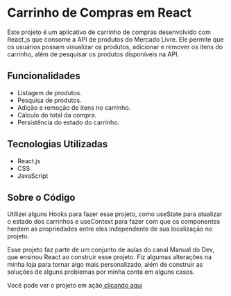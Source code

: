 # Carrinho de Compras em React

Este projeto é um aplicativo de carrinho de compras desenvolvido com React.js que consome a API de produtos do Mercado Livre. Ele permite que os usuários possam visualizar os produtos, adicionar e remover os itens do carrinho, além de pesquisar os produtos disponíveis na API.
## Funcionalidades

- Listagem de produtos.
- Pesquisa de produtos.
- Adição e remoção de itens no carrinho.
- Cálculo do total da compra.
- Persistência do estado do carrinho.

## Tecnologias Utilizadas

- React.js
- CSS
- JavaScript

## Sobre o Código

Utilizei alguns Hooks para fazer esse projeto, como useState para atualizar o estado dos carrinhos e useContext para fazer com que os componentes herdem as propriedades entre eles independente de sua localização no projeto. 

Esse projeto faz parte de um conjunto de aulas do canal Manual do Dev, que ensinou React ao construir esse projeto. Fiz algumas alterações na minha loja para tornar algo mais personalizado, além de construir as soluções de alguns problemas por minha conta em alguns casos.



Você pode ver o projeto em ação[ clicando aqui](https://markusf502.github.io/Carrinho-de-Compras-React)

